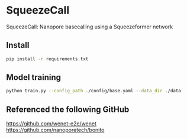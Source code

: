 # SqueezeCall
SqueezeCall: Nanopore basecalling using a Squeezeformer network

## Install

``` sh
pip install -r requirements.txt
```

## Model training
``` sh
python train.py --config_path ./config/base.yaml --data_dir ./data
```

## Referenced the following GitHub
https://github.com/wenet-e2e/wenet
https://github.com/nanoporetech/bonito

